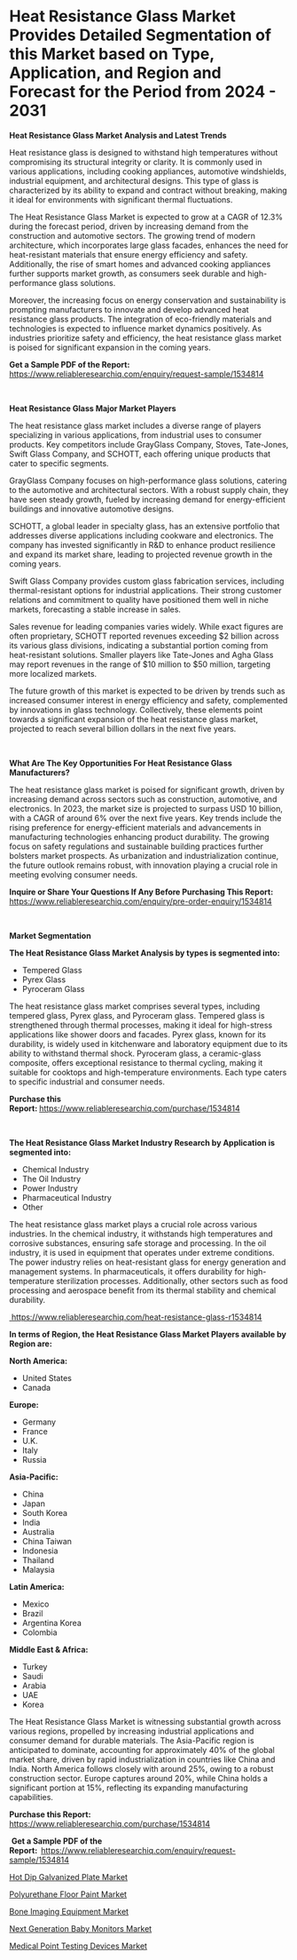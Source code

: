 <p><h1>Heat Resistance Glass Market Provides Detailed Segmentation of this Market based on Type, Application, and Region and Forecast for the Period from 2024 - 2031</h1></p><p><strong>Heat Resistance Glass Market Analysis and Latest Trends</strong></p>
<p><p>Heat resistance glass is designed to withstand high temperatures without compromising its structural integrity or clarity. It is commonly used in various applications, including cooking appliances, automotive windshields, industrial equipment, and architectural designs. This type of glass is characterized by its ability to expand and contract without breaking, making it ideal for environments with significant thermal fluctuations.</p><p>The Heat Resistance Glass Market is expected to grow at a CAGR of 12.3% during the forecast period, driven by increasing demand from the construction and automotive sectors. The growing trend of modern architecture, which incorporates large glass facades, enhances the need for heat-resistant materials that ensure energy efficiency and safety. Additionally, the rise of smart homes and advanced cooking appliances further supports market growth, as consumers seek durable and high-performance glass solutions.</p><p>Moreover, the increasing focus on energy conservation and sustainability is prompting manufacturers to innovate and develop advanced heat resistance glass products. The integration of eco-friendly materials and technologies is expected to influence market dynamics positively. As industries prioritize safety and efficiency, the heat resistance glass market is poised for significant expansion in the coming years.</p></p>
<p><strong>Get a Sample PDF of the Report:&nbsp;</strong> <a href="https://www.reliableresearchiq.com/enquiry/request-sample/1534814?utm_campaign=103&utm_medium=2&utm_source=Github&utm_content=ia&utm_term=09112024&utm_id=heat-resistance-glass">https://www.reliableresearchiq.com/enquiry/request-sample/1534814</a></p>
<p>&nbsp;</p>
<p><strong>Heat Resistance Glass Major Market Players</strong></p>
<p><p>The heat resistance glass market includes a diverse range of players specializing in various applications, from industrial uses to consumer products. Key competitors include GrayGlass Company, Stoves, Tate-Jones, Swift Glass Company, and SCHOTT, each offering unique products that cater to specific segments.</p><p>GrayGlass Company focuses on high-performance glass solutions, catering to the automotive and architectural sectors. With a robust supply chain, they have seen steady growth, fueled by increasing demand for energy-efficient buildings and innovative automotive designs. </p><p>SCHOTT, a global leader in specialty glass, has an extensive portfolio that addresses diverse applications including cookware and electronics. The company has invested significantly in R&D to enhance product resilience and expand its market share, leading to projected revenue growth in the coming years.</p><p>Swift Glass Company provides custom glass fabrication services, including thermal-resistant options for industrial applications. Their strong customer relations and commitment to quality have positioned them well in niche markets, forecasting a stable increase in sales.</p><p>Sales revenue for leading companies varies widely. While exact figures are often proprietary, SCHOTT reported revenues exceeding $2 billion across its various glass divisions, indicating a substantial portion coming from heat-resistant solutions. Smaller players like Tate-Jones and Agha Glass may report revenues in the range of $10 million to $50 million, targeting more localized markets.</p><p>The future growth of this market is expected to be driven by trends such as increased consumer interest in energy efficiency and safety, complemented by innovations in glass technology. Collectively, these elements point towards a significant expansion of the heat resistance glass market, projected to reach several billion dollars in the next five years.</p></p>
<p>&nbsp;</p>
<p><strong>What Are The Key Opportunities For Heat Resistance Glass Manufacturers?</strong></p>
<p><p>The heat resistance glass market is poised for significant growth, driven by increasing demand across sectors such as construction, automotive, and electronics. In 2023, the market size is projected to surpass USD 10 billion, with a CAGR of around 6% over the next five years. Key trends include the rising preference for energy-efficient materials and advancements in manufacturing technologies enhancing product durability. The growing focus on safety regulations and sustainable building practices further bolsters market prospects. As urbanization and industrialization continue, the future outlook remains robust, with innovation playing a crucial role in meeting evolving consumer needs.</p></p>
<p><strong>Inquire or Share Your Questions If Any Before Purchasing This Report:</strong> <a href="https://www.reliableresearchiq.com/enquiry/pre-order-enquiry/1534814?utm_campaign=103&utm_medium=2&utm_source=Github&utm_content=ia&utm_term=09112024&utm_id=heat-resistance-glass">https://www.reliableresearchiq.com/enquiry/pre-order-enquiry/1534814</a></p>
<p>&nbsp;</p>
<p><strong>Market Segmentation</strong></p>
<p><strong>The Heat Resistance Glass Market Analysis by types is segmented into:</strong></p>
<p><ul><li>Tempered Glass</li><li>Pyrex Glass</li><li>Pyroceram Glass</li></ul></p>
<p><p>The heat resistance glass market comprises several types, including tempered glass, Pyrex glass, and Pyroceram glass. Tempered glass is strengthened through thermal processes, making it ideal for high-stress applications like shower doors and facades. Pyrex glass, known for its durability, is widely used in kitchenware and laboratory equipment due to its ability to withstand thermal shock. Pyroceram glass, a ceramic-glass composite, offers exceptional resistance to thermal cycling, making it suitable for cooktops and high-temperature environments. Each type caters to specific industrial and consumer needs.</p></p>
<p><strong>Purchase this Report:&nbsp;</strong><a href="https://www.reliableresearchiq.com/purchase/1534814?utm_campaign=103&utm_medium=2&utm_source=Github&utm_content=ia&utm_term=09112024&utm_id=heat-resistance-glass">https://www.reliableresearchiq.com/purchase/1534814</a></p>
<p>&nbsp;</p>
<p><strong>The Heat Resistance Glass Market Industry Research by Application is segmented into:</strong></p>
<p><ul><li>Chemical Industry</li><li>The Oil Industry</li><li>Power Industry</li><li>Pharmaceutical Industry</li><li>Other</li></ul></p>
<p><p>The heat resistance glass market plays a crucial role across various industries. In the chemical industry, it withstands high temperatures and corrosive substances, ensuring safe storage and processing. In the oil industry, it is used in equipment that operates under extreme conditions. The power industry relies on heat-resistant glass for energy generation and management systems. In pharmaceuticals, it offers durability for high-temperature sterilization processes. Additionally, other sectors such as food processing and aerospace benefit from its thermal stability and chemical durability.</p></p>
<p><a href="https://www.reliableresearchiq.com/heat-resistance-glass-r1534814?utm_campaign=103&utm_medium=2&utm_source=Github&utm_content=ia&utm_term=09112024&utm_id=heat-resistance-glass">&nbsp;https://www.reliableresearchiq.com/heat-resistance-glass-r1534814</a></p>
<p><strong>In terms of Region, the Heat Resistance Glass Market Players available by Region are:</strong></p>
<p>
    <p> <strong> North America: </strong>
        <ul>
            <li>United States</li>
            <li>Canada</li>
        </ul>
        </p> 
    <p> <strong> Europe: </strong>
        <ul>
            <li>Germany</li>
            <li>France</li>
            <li>U.K.</li>
            <li>Italy</li>
            <li>Russia</li>
        </ul>
        </p> 
    <p> <strong> Asia-Pacific: </strong>
        <ul>
            <li>China</li>
            <li>Japan</li>
            <li>South Korea</li>
            <li>India</li>
            <li>Australia</li>
            <li>China Taiwan</li>
            <li>Indonesia</li>
            <li>Thailand</li>
            <li>Malaysia</li>
        </ul>
        </p> 
    <p> <strong> Latin America: </strong>
        <ul>
            <li>Mexico</li>
            <li>Brazil</li>
            <li>Argentina Korea</li>
            <li>Colombia</li>
        </ul>
        </p> 
    <p> <strong> Middle East & Africa: </strong>
        <ul>
            <li>Turkey</li>
            <li>Saudi</li>
            <li>Arabia</li>
            <li>UAE</li>
            <li>Korea</li>
        </ul>
    </p>
    </p>
<p><p>The Heat Resistance Glass Market is witnessing substantial growth across various regions, propelled by increasing industrial applications and consumer demand for durable materials. The Asia-Pacific region is anticipated to dominate, accounting for approximately 40% of the global market share, driven by rapid industrialization in countries like China and India. North America follows closely with around 25%, owing to a robust construction sector. Europe captures around 20%, while China holds a significant portion at 15%, reflecting its expanding manufacturing capabilities.</p></p>
<p><strong>Purchase this Report: </strong><a href="https://www.reliableresearchiq.com/purchase/1534814?utm_campaign=103&utm_medium=2&utm_source=Github&utm_content=ia&utm_term=09112024&utm_id=heat-resistance-glass">https://www.reliableresearchiq.com/purchase/1534814</a></p>
<p>&nbsp;<strong>Get a Sample PDF of the Report:&nbsp;&nbsp;</strong><a href="https://www.reliableresearchiq.com/enquiry/request-sample/1534814?utm_campaign=103&utm_medium=2&utm_source=Github&utm_content=ia&utm_term=09112024&utm_id=heat-resistance-glass">https://www.reliableresearchiq.com/enquiry/request-sample/1534814</a></p>
<p><strong></strong></p>
<p><p><a href="https://github.com/brookiqhurne/Market-Research-Report-List-1/blob/main/hot-dip-galvanized-plate-market.md?utm_campaign=103&utm_medium=2&utm_source=Github&utm_content=ia&utm_term=09112024&utm_id=heat-resistance-glass">Hot Dip Galvanized Plate Market</a></p><p><a href="https://github.com/radmanjxendrisczn/Market-Research-Report-List-1/blob/main/polyurethane-floor-paint-market.md?utm_campaign=103&utm_medium=2&utm_source=Github&utm_content=ia&utm_term=09112024&utm_id=heat-resistance-glass">Polyurethane Floor Paint Market</a></p><p><a href="https://issuu.com/reportprime-2/docs/bone-imaging-equipment-market-size-_75adf1a4b23a22?utm_campaign=103&utm_medium=2&utm_source=Github&utm_content=ia&utm_term=09112024&utm_id=heat-resistance-glass">Bone Imaging Equipment Market</a></p><p><a href="https://issuu.com/reportprime-2/docs/next-generation-baby-monitors-marke_23f84502ebe87e?utm_campaign=103&utm_medium=2&utm_source=Github&utm_content=ia&utm_term=09112024&utm_id=heat-resistance-glass">Next Generation Baby Monitors Market</a></p><p><a href="https://issuu.com/reportprime-2/docs/medical-point-testing-devices-marke_4d74bf3065eb25?utm_campaign=103&utm_medium=2&utm_source=Github&utm_content=ia&utm_term=09112024&utm_id=heat-resistance-glass">Medical Point Testing Devices Market</a></p></p>